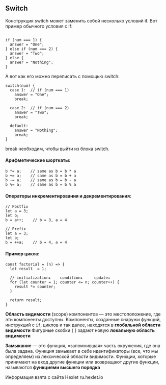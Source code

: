 
## Switch
Конструкция switch может заменить собой несколько условий if. Вот пример обычного условия с if:

``` let answer;

if (num === 1) {
  answer = "One";
} else if (num === 2) {
  answer = "Two";
} else {
  answer = "Nothing";
}
```
А вот как его можно переписать с помощью switch:
```
switch(num) {
  case 1:  // if (num === 1)
    answer = "One";
    break;

  case 2:  // if (num === 2)
    answer = "Two";
    break;

  default:
    answer = "Nothing";
    break;
}
```
break необходим, чтобы выйти из блока switch. 

#### Арифметические шорткаты:
```
b *= a;    // same as b = b * a
b += a;    // same as b = b + a
b -= a;    // same as b = b - a
b %= a;    // same as b = b % a
```
#### Операторы инкрементирования и декрементирования:
```
// Postfix
let a = 3;
let b;
b = a++;    // b = 3, a = 4

// Prefix
let a = 3;
let b;
b = ++a;    // b = 4, a = 4
```
#### Пример цикла:
```
const factorial = (n) => {
  let result  = 1;

  // initialization↓    condition↓     update↓
  for (let counter = 1; counter <= n; counter++) {
    result *= counter;
  }

  return result;
}
```
**Область видимости** (scope) компонентов — это местоположение, где эти компоненты доступны.
Компоненты, созданные снаружи функций, инструкций с `if`, циклов и так далее, находятся в **глобальной области видимости**
Фигурные скобки { } задают новую **локальную область видимости**

**Замыкание** — это функция, «запомнившая» часть окружения, где она была задана. Функция замыкает в себе идентификаторы (все, что мы определяем) из лексической области видимости.
Функции, которые принимают на вход другие функции или возвращают другие функции, называются **функциями высшего порядка**






Информация взята с сайта Hexlet ru.hexlet.io
